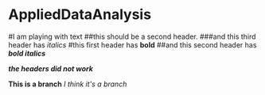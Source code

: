 # AppliedDataAnalysis
#I am playing with text
##this should be a second header.
###and this third header has *italics*
#this first header has **bold**
##and this second header has ***bold italics***

***the headers did not work***


**This is a branch** *I think it's a branch*
